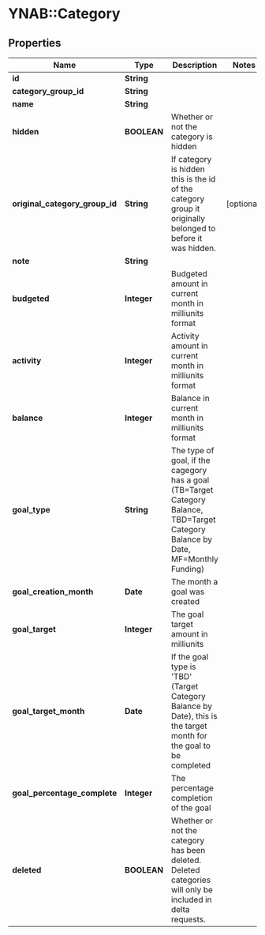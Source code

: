# YNAB::Category

## Properties
Name | Type | Description | Notes
------------ | ------------- | ------------- | -------------
**id** | **String** |  | 
**category_group_id** | **String** |  | 
**name** | **String** |  | 
**hidden** | **BOOLEAN** | Whether or not the category is hidden | 
**original_category_group_id** | **String** | If category is hidden this is the id of the category group it originally belonged to before it was hidden. | [optional] 
**note** | **String** |  | 
**budgeted** | **Integer** | Budgeted amount in current month in milliunits format | 
**activity** | **Integer** | Activity amount in current month in milliunits format | 
**balance** | **Integer** | Balance in current month in milliunits format | 
**goal_type** | **String** | The type of goal, if the cagegory has a goal (TB&#x3D;Target Category Balance, TBD&#x3D;Target Category Balance by Date, MF&#x3D;Monthly Funding) | 
**goal_creation_month** | **Date** | The month a goal was created | 
**goal_target** | **Integer** | The goal target amount in milliunits | 
**goal_target_month** | **Date** | If the goal type is &#39;TBD&#39; (Target Category Balance by Date), this is the target month for the goal to be completed | 
**goal_percentage_complete** | **Integer** | The percentage completion of the goal | 
**deleted** | **BOOLEAN** | Whether or not the category has been deleted.  Deleted categories will only be included in delta requests. | 


